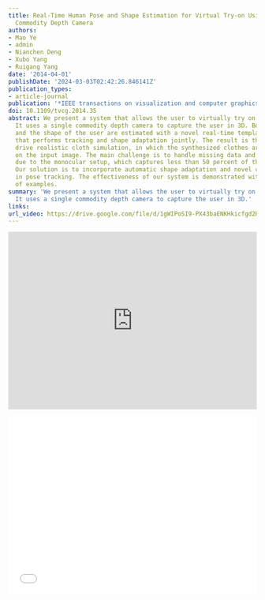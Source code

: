 ```yaml
---
title: Real-Time Human Pose and Shape Estimation for Virtual Try-on Using a Single
  Commodity Depth Camera
authors:
- Mao Ye
- admin
- Nianchen Deng
- Xubo Yang
- Ruigang Yang
date: '2014-04-01'
publishDate: '2024-03-03T02:42:26.846141Z'
publication_types:
- article-journal
publication: '*IEEE transactions on visualization and computer graphics (IEEE VR), 20*(4)'
doi: 10.1109/tvcg.2014.35
abstract: We present a system that allows the user to virtually try on new clothes.
  It uses a single commodity depth camera to capture the user in 3D. Both the pose
  and the shape of the user are estimated with a novel real-time template-based approach
  that performs tracking and shape adaptation jointly. The result is then used to
  drive realistic cloth simulation, in which the synthesized clothes are overlayed
  on the input image. The main challenge is to handle missing data and pose ambiguities
  due to the monocular setup, which captures less than 50 percent of the full body.
  Our solution is to incorporate automatic shape adaptation and novel constraints
  in pose tracking. The effectiveness of our system is demonstrated with a number
  of examples.
summary: 'We present a system that allows the user to virtually try on new clothes.
  It uses a single commodity depth camera to capture the user in 3D.'
links:
url_video: https://drive.google.com/file/d/1gWIPoSI9-PX43baENKHkicfgd2H1aSAc/view
---
```


<p align="center">
<iframe width="100%" height="360" src="https://www.youtube.com/embed/X_9A7CmXS14?si=IQKBhfIuGnxWANOa" title="YouTube video player" frameborder="0" allow="accelerometer; autoplay=0; clipboard-write; encrypted-media; gyroscope; picture-in-picture; web-share" allowfullscreen></iframe>
</p>
<p align="center">
<iframe width="100%" height="360" src="//player.bilibili.com/player.html?aid=767769850&bvid=BV1nr4y1s7eo&cid=563664082&p=1" scrolling="no" border="0" frameborder="no" framespacing="0" allowfullscreen="true" autoplay=0> </iframe>
</p>
